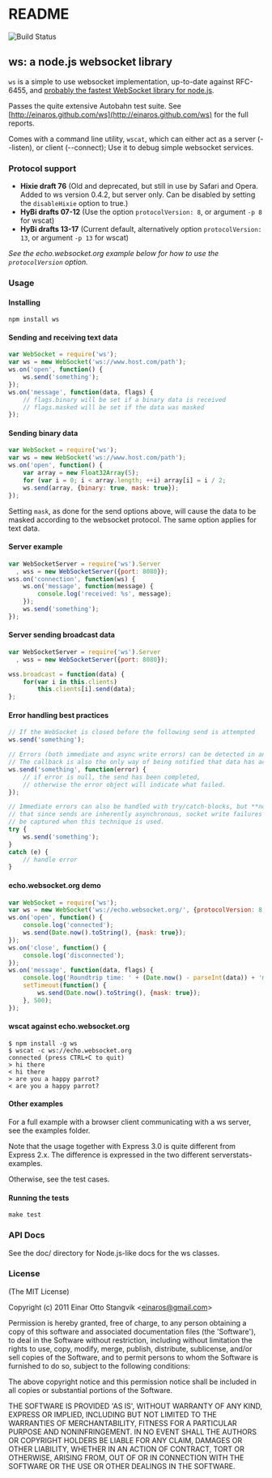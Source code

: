 # README

![Build Status](https://secure.travis-ci.org/einaros/ws.png)

## ws: a node.js websocket library

`ws` is a simple to use websocket implementation, up-to-date against RFC-6455, and [probably the fastest WebSocket library for node.js](http://web.archive.org/web/20130314230536/http://hobbycoding.posterous.com/the-fastest-websocket-module-for-nodejs).

Passes the quite extensive Autobahn test suite. See [http://einaros.github.com/ws](http://einaros.github.com/ws) for the full reports.

Comes with a command line utility, `wscat`, which can either act as a server \(--listen\), or client \(--connect\); Use it to debug simple websocket services.

### Protocol support

* **Hixie draft 76** \(Old and deprecated, but still in use by Safari and Opera. Added to ws version 0.4.2, but server only. Can be disabled by setting the `disableHixie` option to true.\)
* **HyBi drafts 07-12** \(Use the option `protocolVersion: 8`, or argument `-p 8` for wscat\)
* **HyBi drafts 13-17** \(Current default, alternatively option `protocolVersion: 13`, or argument `-p 13` for wscat\)

_See the echo.websocket.org example below for how to use the _`protocolVersion`_ option._

### Usage

#### Installing

`npm install ws`

#### Sending and receiving text data

```javascript
var WebSocket = require('ws');
var ws = new WebSocket('ws://www.host.com/path');
ws.on('open', function() {
    ws.send('something');
});
ws.on('message', function(data, flags) {
    // flags.binary will be set if a binary data is received
    // flags.masked will be set if the data was masked
});
```

#### Sending binary data

```javascript
var WebSocket = require('ws');
var ws = new WebSocket('ws://www.host.com/path');
ws.on('open', function() {
    var array = new Float32Array(5);
    for (var i = 0; i < array.length; ++i) array[i] = i / 2;
    ws.send(array, {binary: true, mask: true});
});
```

Setting `mask`, as done for the send options above, will cause the data to be masked according to the websocket protocol. The same option applies for text data.

#### Server example

```javascript
var WebSocketServer = require('ws').Server
  , wss = new WebSocketServer({port: 8080});
wss.on('connection', function(ws) {
    ws.on('message', function(message) {
        console.log('received: %s', message);
    });
    ws.send('something');
});
```

#### Server sending broadcast data

```javascript
var WebSocketServer = require('ws').Server
  , wss = new WebSocketServer({port: 8080});

wss.broadcast = function(data) {
    for(var i in this.clients)
        this.clients[i].send(data);
};
```

#### Error handling best practices

```javascript
// If the WebSocket is closed before the following send is attempted
ws.send('something');

// Errors (both immediate and async write errors) can be detected in an optional callback.
// The callback is also the only way of being notified that data has actually been sent.
ws.send('something', function(error) {
    // if error is null, the send has been completed,
    // otherwise the error object will indicate what failed.
});

// Immediate errors can also be handled with try/catch-blocks, but **note**
// that since sends are inherently asynchronous, socket write failures will *not*
// be captured when this technique is used.
try {
    ws.send('something');
}
catch (e) {
    // handle error
}
```

#### echo.websocket.org demo

```javascript
var WebSocket = require('ws');
var ws = new WebSocket('ws://echo.websocket.org/', {protocolVersion: 8, origin: 'http://websocket.org'});
ws.on('open', function() {
    console.log('connected');
    ws.send(Date.now().toString(), {mask: true});
});
ws.on('close', function() {
    console.log('disconnected');
});
ws.on('message', function(data, flags) {
    console.log('Roundtrip time: ' + (Date.now() - parseInt(data)) + 'ms', flags);
    setTimeout(function() {
        ws.send(Date.now().toString(), {mask: true});
    }, 500);
});
```

#### wscat against echo.websocket.org

```text
$ npm install -g ws
$ wscat -c ws://echo.websocket.org 
connected (press CTRL+C to quit)
> hi there
< hi there
> are you a happy parrot?
< are you a happy parrot?
```

#### Other examples

For a full example with a browser client communicating with a ws server, see the examples folder.

Note that the usage together with Express 3.0 is quite different from Express 2.x. The difference is expressed in the two different serverstats-examples.

Otherwise, see the test cases.

#### Running the tests

`make test`

### API Docs

See the doc/ directory for Node.js-like docs for the ws classes.

### License

\(The MIT License\)

Copyright \(c\) 2011 Einar Otto Stangvik &lt;einaros@gmail.com&gt;

Permission is hereby granted, free of charge, to any person obtaining a copy of this software and associated documentation files \(the 'Software'\), to deal in the Software without restriction, including without limitation the rights to use, copy, modify, merge, publish, distribute, sublicense, and/or sell copies of the Software, and to permit persons to whom the Software is furnished to do so, subject to the following conditions:

The above copyright notice and this permission notice shall be included in all copies or substantial portions of the Software.

THE SOFTWARE IS PROVIDED 'AS IS', WITHOUT WARRANTY OF ANY KIND, EXPRESS OR IMPLIED, INCLUDING BUT NOT LIMITED TO THE WARRANTIES OF MERCHANTABILITY, FITNESS FOR A PARTICULAR PURPOSE AND NONINFRINGEMENT. IN NO EVENT SHALL THE AUTHORS OR COPYRIGHT HOLDERS BE LIABLE FOR ANY CLAIM, DAMAGES OR OTHER LIABILITY, WHETHER IN AN ACTION OF CONTRACT, TORT OR OTHERWISE, ARISING FROM, OUT OF OR IN CONNECTION WITH THE SOFTWARE OR THE USE OR OTHER DEALINGS IN THE SOFTWARE.

